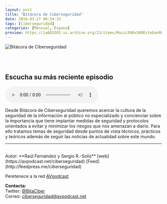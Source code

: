 ```yaml
---
layout: post
title: "Bitácora de Ciberseguridad"
date: 2018-03-27 00:54:23
tags: [Ciberseguridad]
categories: [Mensual, Espana]
preview: https://ia601503.us.archive.org/23/items/Music500x500EstebanMontoya/Bitacora-de-ciberseguridad-300-SergioR.-sols.jpg
---
```


![Bitácora de Ciberseguridad](https://ia601503.us.archive.org/23/items/Music500x500EstebanMontoya/Bitacora-de-ciberseguridad-caratula-500-SergioR.-sols.jpg)

<br/>
<br/>

## Escucha su más reciente episodio

<!--reproductor-feed=http://feedpress.me/ciberseguridad-->
<!--reproductor-start-->
<audio id="audio" preload="auto" controls="" src="http://tracking.feedpress.it/link/15407/10218242/BCS028-Summer-Leak.mp3"></audio>
<!--reproductor-end-->

Desde Bitácora de Ciberseguridad queremos acercar la cultura de la seguridad de la información al público no especializado y concienciar sobre la importancia que tiene implantar medidas de seguridad y protocolos orientados a evitar y minimizar los riesgos que nos amenazan a diario. Para ello tratamos temas de seguridad desde puntos de vista técnicos, prácticos y teóricos además de seguir las noticias de actualidad sobre este mundo.  

_ _ _
<br>
Autor: **Raúl Fernández y Sergio R.-Solís**  
[web](https://avpodcast.net/ciberseguridad)  
[Feed](http://feedpress.me/ciberseguridad)  


Peretenece a la red [AVpodcast](https://avpodcast.net/)  


**Contacta:**  
Twitter: [@BitaCiber](https://twitter.com/BitaCiber)  
Correo: [ciberseguridad@avpodcast.net](mailto:ciberseguridad@avpodcast.net)  
